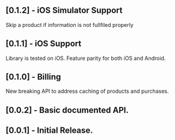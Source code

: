 ## [0.1.2] - iOS Simulator Support
Skip a product if information is not fullfiled properly

## [0.1.1] - iOS Support
Library is tested on iOS. Feature parity for both iOS and Android.

## [0.1.0] - Billing
New breaking API to address caching of products and purchases.

## [0.0.2] - Basic documented API.

## [0.0.1] - Initial Release.
